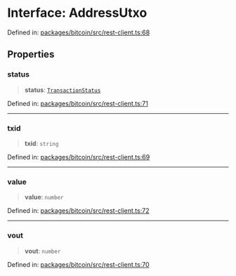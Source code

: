 # Interface: AddressUtxo

Defined in: [packages/bitcoin/src/rest-client.ts:68](https://github.com/dcdpr/did-btcr2-js/blob/c82bc5c69016e1146a0c52c6e6b21621f5abd6d4/packages/bitcoin/src/rest-client.ts#L68)

## Properties

### status

> **status**: [`TransactionStatus`](../type-aliases/TransactionStatus.md)

Defined in: [packages/bitcoin/src/rest-client.ts:71](https://github.com/dcdpr/did-btcr2-js/blob/c82bc5c69016e1146a0c52c6e6b21621f5abd6d4/packages/bitcoin/src/rest-client.ts#L71)

***

### txid

> **txid**: `string`

Defined in: [packages/bitcoin/src/rest-client.ts:69](https://github.com/dcdpr/did-btcr2-js/blob/c82bc5c69016e1146a0c52c6e6b21621f5abd6d4/packages/bitcoin/src/rest-client.ts#L69)

***

### value

> **value**: `number`

Defined in: [packages/bitcoin/src/rest-client.ts:72](https://github.com/dcdpr/did-btcr2-js/blob/c82bc5c69016e1146a0c52c6e6b21621f5abd6d4/packages/bitcoin/src/rest-client.ts#L72)

***

### vout

> **vout**: `number`

Defined in: [packages/bitcoin/src/rest-client.ts:70](https://github.com/dcdpr/did-btcr2-js/blob/c82bc5c69016e1146a0c52c6e6b21621f5abd6d4/packages/bitcoin/src/rest-client.ts#L70)

